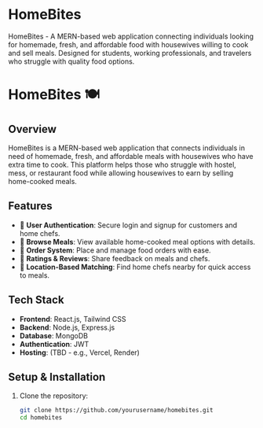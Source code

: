 # HomeBites
HomeBites - A MERN-based web application connecting individuals looking for homemade, fresh, and affordable food with housewives willing to cook and sell meals. Designed for students, working professionals, and travelers who struggle with quality food options.

# HomeBites 🍽️  

## Overview  
HomeBites is a MERN-based web application that connects individuals in need of homemade, fresh, and affordable meals with housewives who have extra time to cook. This platform helps those who struggle with hostel, mess, or restaurant food while allowing housewives to earn by selling home-cooked meals.  

## Features  
- 🔹 **User Authentication**: Secure login and signup for customers and home chefs.  
- 🔹 **Browse Meals**: View available home-cooked meal options with details.  
- 🔹 **Order System**: Place and manage food orders with ease.  
- 🔹 **Ratings & Reviews**: Share feedback on meals and chefs.  
- 🔹 **Location-Based Matching**: Find home chefs nearby for quick access to meals.  

## Tech Stack  
- **Frontend**: React.js, Tailwind CSS  
- **Backend**: Node.js, Express.js  
- **Database**: MongoDB  
- **Authentication**: JWT  
- **Hosting**: (TBD - e.g., Vercel, Render)  

## Setup & Installation  
1. Clone the repository:  
   ```sh
   git clone https://github.com/yourusername/homebites.git
   cd homebites
